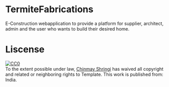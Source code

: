 # TermiteFabrications
E-Construction webapplication to provide a platform for supplier, architect, admin and the user who wants to build their desired home.




# Liscense

<p xmlns:dct="http://purl.org/dc/terms/" xmlns:vcard="http://www.w3.org/2001/vcard-rdf/3.0#">
  <a rel="license"
     href="http://creativecommons.org/publicdomain/zero/1.0/">
    <img src="http://i.creativecommons.org/p/zero/1.0/88x31.png" style="border-style: none;" alt="CC0" />
  </a>
  <br />
  To the extent possible under law,
  <a rel="dct:publisher"
     href="https://github.com/ChinmayShringi/">
    <span property="dct:title">Chinmay Shringi</span></a>
  has waived all copyright and related or neighboring rights to
  <span property="dct:title">Template</span>.
This work is published from:
<span property="vcard:Country" datatype="dct:ISO3166"
      content="IN" about="https://github.com/ChinmayShringi/">
  India</span>.
</p>
